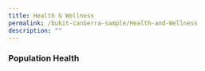 ```yaml
---
title: Health & Wellness
permalink: /bukit-canberra-sample/Health-and-Wellness
description: ""
---
```

### Population Health
